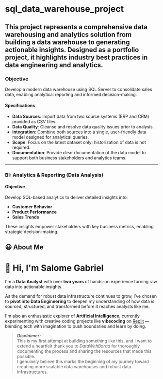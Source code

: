# sql_data_warehouse_project

This project represents a comprehensive data warehousing and analytics solution from building a data warehouse to generating actionable insights. 
Designed as a portfolio project, it highlights industry best practices in data engineering and analytics.
---
### Objective
Develop a modern data warehouse using SQL Server to consolidate sales data, enabling analytical reporting and informed decision-making.

#### Specifications
- **Data Sources**: Import data from two source systems (ERP and CRM) provided as CSV files.
- **Data Quality**: Cleanse and resolve data quality issues prior to analysis.
- **Integration**: Combine both sources into a single, user-friendly data model designed for analytical queries.
- **Scope**: Focus on the latest dataset only; historization of data is not required.
- **Documentation**: Provide clear documentation of the data model to support both business stakeholders and analytics teams.

---

### BI: Analytics & Reporting (Data Analysis)

#### Objective
Develop SQL-based analytics to deliver detailed insights into:
- **Customer Behavior**
- **Product Performance**
- **Sales Trends**

These insights empower stakeholders with key business metrics, enabling strategic 
decision-making.  

## 😃 About Me

# 👋 Hi, I'm Salome Gabriel

I'm a **Data Analyst** with over **two years** of hands-on experience turning raw data into actionable insights.

As the demand for robust data infrastructure continues to grow, I’ve chosen to **pivot into Data Engineering** to deepen my understanding of how data is sourced, structured, and transformed before it reaches analysts like me.

I'm also an enthusiastic explorer of **Artificial Intelligence**, currently experimenting with creative coding projects like **vibecoding** on [Replit](https://replit.com) — blending tech with imagination to push boundaries and learn by doing.


> **_Disclaimer:_**  
> This is my first attempt at building something like this, and I want to extend a heartfelt thank you to _DataWithBaraa_ for thoroughly documenting the process and sharing the resources that made this possible.  
> I genuinely believe this marks the beginning of my journey toward creating more scalable data warehouses and robust data infrastructures.
